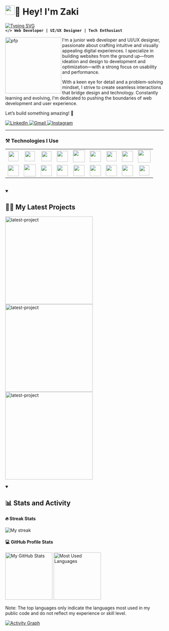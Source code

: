 # <a href="https://github.com/zaki-ramadhan/"><img src="https://raw.githubusercontent.com/MartinHeinz/MartinHeinz/master/wave.gif" width="30px" height="30px" /></a>🌚 Hey! I'm Zaki


[![Typing SVG](https://readme-typing-svg.demolab.com?font=Fira+Code&weight=400&size=30&duration=3300&pause=1000&color=FFCA28&width=900&lines=Passionate+about+web+development+%26+UI%2FUX+design)](https://git.io/typing-svg)
<br/>
**`</> Web Developer | UI/UX Designer | Tech Enthusiast`** 

<a href="https://github.com/zaki-ramadhan/"><img align="left" height="178px" width="178px" alt="pfp" src="https://i.postimg.cc/FzPZR02j/me-cropped-smooth-edge.png" /></a>

I'm a junior web developer and UI/UX designer, passionate about crafting intuitive and visually appealing digital experiences. I specialize in building websites from the ground up—from ideation and design to development and optimization—with a strong focus on usability and performance.

With a keen eye for detail and a problem-solving mindset, I strive to create seamless interactions that bridge design and technology. Constantly learning and evolving, I'm dedicated to pushing the boundaries of web development and user experience.

Let’s build something amazing! 🚀

  <a href="https://www.linkedin.com/in/zaki-ramadhan/">
      <img alt="LinkedIn" title="Connect on LinkedIn" src="https://img.shields.io/badge/LinkedIn-0077B5?style=for-the-badge&logo=linkedin&logoColor=white"/>
  </a>  
  <a href="https://mail.google.com/mail/?view=cm&fs=1&to=zakiram4dhan@gmail.com">
    <img alt="Gmail" title="Send me an email" src="https://img.shields.io/badge/Gmail-D14836?style=for-the-badge&logo=gmail&logoColor=white"/>
  </a>
  <a href="https://www.instagram.com/zqramadhan_">
      <img alt="Instagram" title="Follow on Instagram" src="https://img.shields.io/badge/Instagram-E4405F?style=for-the-badge&logo=instagram&logoColor=white"/>
  </a>
<!--   <a href="https://stackoverflow.com/users/28658705/devz">
      <img alt="Stack Overflow" title="Visit my Stack Overflow" src="https://img.shields.io/badge/Stack%20Overflow-F58025?style=for-the-badge&logo=stackoverflow&logoColor=white"/>
  </a> -->

---
### ⚒️ Technologies I Use

<table>
  <tr>
    <td align="center">
      <a href="https://developer.mozilla.org/docs/Web/HTML">
        <img src="https://cdn.jsdelivr.net/gh/devicons/devicon/icons/html5/html5-plain.svg" height="32px" />
      </a>
    </td>
    <td align="center">
      <a href="https://developer.mozilla.org/docs/Web/CSS">
        <img src="https://cdn.jsdelivr.net/gh/devicons/devicon/icons/css3/css3-plain.svg" height="32px" />
      </a>
    </td>
    <td align="center">
      <a href="https://developer.mozilla.org/docs/Web/JavaScript" >
      <img src="https://cdn.jsdelivr.net/gh/devicons/devicon/icons/javascript/javascript-plain.svg" height="32px" />
    </td>
    <td align="center">
      <a href="https://getbootstrap.com/" >
      <img src="https://cdn.jsdelivr.net/gh/devicons/devicon/icons/bootstrap/bootstrap-original.svg" height="35px" />
    </td>
    <td align="center">
      <a href="https://tailwindcss.com/" >
      <img src="https://upload.wikimedia.org/wikipedia/commons/d/d5/Tailwind_CSS_Logo.svg" width="38px" />
    </td>
    <td align="center">
      <a href="https://sass-lang.com/" >
      <img src="https://cdn.jsdelivr.net/gh/devicons/devicon/icons/sass/sass-original.svg" height="35px" />
    </td>
    <td align="center">
      <a href="https://jquery.com/" >
      <img src="https://cdn.jsdelivr.net/gh/devicons/devicon/icons/jquery/jquery-original.svg" height="32px" />
    </td>
    <td align="center">
      <a href="https://react.dev/" >
      <img src="https://cdn.jsdelivr.net/gh/devicons/devicon/icons/react/react-original.svg" height="35px" />
    </td>
    <td align="center">
      <a href="https://www.npmjs.com/">
      <img src="https://cdn.jsdelivr.net/gh/devicons/devicon/icons/npm/npm-original-wordmark.svg" height="40px" />
    </td>
  </tr>
  <tr>
    <td align="center">
      <a href="https://nodejs.org/">
        <img src="https://cdn.jsdelivr.net/gh/devicons/devicon/icons/nodejs/nodejs-original.svg" height="35px" />
      </a>
    </td>
    <td align="center">
      <a href="https://www.php.net/">
      <img src="https://cdn.jsdelivr.net/gh/devicons/devicon/icons/php/php-original.svg" height="38px" />
    </td>
    <td align="center">
      <a href="https://laravel.com/">
      <img src="https://upload.wikimedia.org/wikipedia/commons/9/9a/Laravel.svg" height="35px" />
    </td>
    <td align="center">
      <a href="https://www.mysql.com/">
      <img src="https://cdn.jsdelivr.net/gh/devicons/devicon/icons/mysql/mysql-original.svg" height="35px" />
    </td>
    <td align="center">
      <a href="https://dart.dev/">
        <img src="https://cdn.jsdelivr.net/gh/devicons/devicon/icons/dart/dart-original.svg" height="35px" />
      </a>
    </td>
    <td align="center">
      <a href="https://flutter.dev/">
      <img src="https://cdn.jsdelivr.net/gh/devicons/devicon/icons/flutter/flutter-original.svg" height="35px" />
    </td>
    <td align="center">
      <a href="https://git-scm.com/" >
      <img src="https://cdn.jsdelivr.net/gh/devicons/devicon/icons/git/git-original.svg" height="35px" />
    </td>
    <td align="center">
      <a href="https://github.com/">
      <img src="https://cdn.jsdelivr.net/gh/devicons/devicon/icons/github/github-original.svg" height="35px" />
    </td>
    <td align="center">
      <a href="https://www.figma.com/">
      <img src="https://cdn.jsdelivr.net/gh/devicons/devicon/icons/figma/figma-original.svg" height="32px" />
    </td>
  </tr>
</table>

<br />

<details open>
  <summary><h2>✍🏽 My Latest Projects </h2></summary>
  <p algin="left">
    <a href="https://github.com/zaki-ramadhan/katering-ibu?tab=readme-ov-file#katering-ibu-a-laravel-based-catering-website"><img width="278" src="https://denvercoder1-github-readme-stats.vercel.app/api/pin/?username=zaki-ramadhan&repo=katering-ibu&theme=react&bg_color=282828&title_color=F8D866&hide_border=true&icon_color=F8D866&show_icons=true" alt="latest-project"></a>
    <a href="https://github.com/zaki-ramadhan/tubes_pbo_kel5/tree/main?tab=readme-ov-file#-api-testing-project"><img width="278" src="https://denvercoder1-github-readme-stats.vercel.app/api/pin/?username=zaki-ramadhan&repo=tubes_pbo_kel5&theme=react&bg_color=282828&title_color=F8D866&hide_border=true&icon_color=F8D866&show_icons=true" alt="latest-project"></a>
    <a href="https://github.com/zaki-ramadhan/zaki-portfolio?tab=readme-ov-file#-my-portfolio"><img width="278" src="https://denvercoder1-github-readme-stats.vercel.app/api/pin/?username=zaki-ramadhan&repo=zaki-portfolio&theme=react&bg_color=282828&title_color=F8D866&hide_border=true&icon_color=F8D866&show_icons=true" alt="latest-project"></a>
  </p>
</details>


<details open>
<summary><h2>📊 Stats and Activity</h2></summary> 
  
  #### 🔥 Streak Stats
  
  <p align="left">
    <img title="🔥 Streak Stats" alt="My streak"
      src="https://streak-stats.demolab.com/?user=zaki-ramadhan&theme=gruvbox&hide_border=false"/>
  </p>
  
  #### 💻 GitHub Profile Stats
  <p align="left">
    <img height="150" src="https://github-readme-stats.vercel.app/api?username=zaki-ramadhan&show_icons=true&theme=gruvbox" alt="My GitHub Stats"/>
    <img height="150" src="https://github-readme-stats.vercel.app/api/top-langs/?username=zaki-ramadhan&layout=compact&theme=gruvbox" alt="Most Used Languages"/>
  </p>
  
Note: The top languages only indicate the languages most used in my public code and do not reflect my experience or skill level.

  <!-- link og : https://github.com/ashutosh00710/github-readme-activity-graph-->
  <a href="https://github.com/zaki-ramadhan"><img alt="Activity Graph" src="https://github-readme-activity-graph.vercel.app/graph/?username=zaki-ramadhan&bg_color=282828&color=F8D866&line=F8D866&point=FFFFFF&hide_border=true" /></a>

</details>
